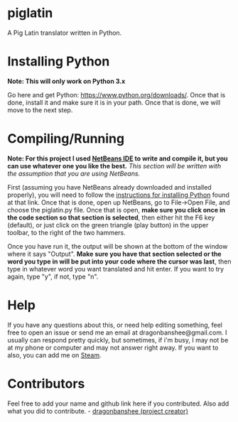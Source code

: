 # piglatin
A Pig Latin translator written in Python. 

<h1>Installing Python</h1>
<strong>Note: This will only work on Python 3.x</strong>

Go here and get Python: https://www.python.org/downloads/. Once that is done, install it and make sure it is in your path. Once that is done, we will move to the next step.


<h1>Compiling/Running</h1>
<strong>Note: For this project I used <a href="https://netbeans.org/">NetBeans IDE</a> to write and compile it, but you can use whatever one you like the best.</strong>
<em>This section will be written with the assumption that you are using NetBeans.</em>

First (assuming you have NetBeans already downloaded and installed properly), you will need to follow the <a href="http://wiki.netbeans.org/Python">instructions for installing Python</a> found at that link. Once that is done, open up NetBeans, go to File->Open File, and choose the piglatin.py file. Once that is open, <strong>make sure you click once in the code section so that section is selected</strong>, then either hit the F6 key (default), or just click on the green triangle (play button) in the upper toolbar, to the right of the two hammers. 

Once you have run it, the output will be shown at the bottom of the window where it says "Output". <strong>Make sure you have that section selected or the word you type in will be put into your code where the cursor was last</strong>, then type in whatever word you want translated and hit enter. If you want to try again, type "y", if not, type "n".

<h1>Help</h1>
If you have any questions about this, or need help editing something, feel free to open an issue or send me an email at dragonbanshee@gmail.com. I usually can respond pretty quickly, but sometimes, if i'm busy, I may not be at my phone or computer and may not answer right away. If you want to also, you can add me on <a href="http://steamcommunity.com/id/dragonbanshee">Steam</a>.

<h1>Contributors</h1>
Feel free to add your name and github link here if you contributed. Also add what you did to contribute. 
- <a href="https://github.com/dragonbanshee">dragonbanshee (project creator)
